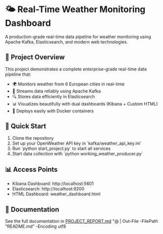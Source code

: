 

# 🌤️ Real-Time Weather Monitoring Dashboard

A production-grade real-time data pipeline for weather monitoring using Apache Kafka, Elasticsearch, and modern web technologies.

## 🎯 Project Overview

This project demonstrates a complete enterprise-grade real-time data pipeline that:
- 🌍 Monitors weather from 6 European cities in real-time
- 🚚 Streams data reliably using Apache Kafka
- 🔍 Stores data efficiently in Elasticsearch
- 📊 Visualizes beautifully with dual dashboards (Kibana + Custom HTML)
- 🐳 Deploys easily with Docker containers

## 🚀 Quick Start

1. Clone the repository
2. Set up your OpenWeather API key in \`kafka/weather_api_key.ini\`
3. Run \`python start_project.py\` to start all services
4. Start data collection with \`python working_weather_producer.py\`

## 📊 Access Points

- Kibana Dashboard: http://localhost:5601
- Elasticsearch: http://localhost:9200
- HTML Dashboard: weather_dashboard.html

## 📄 Documentation

See the full documentation in [PROJECT_REPORT.md](PROJECT_REPORT.md)
"@ | Out-File -FilePath "README.md" -Encoding utf8
